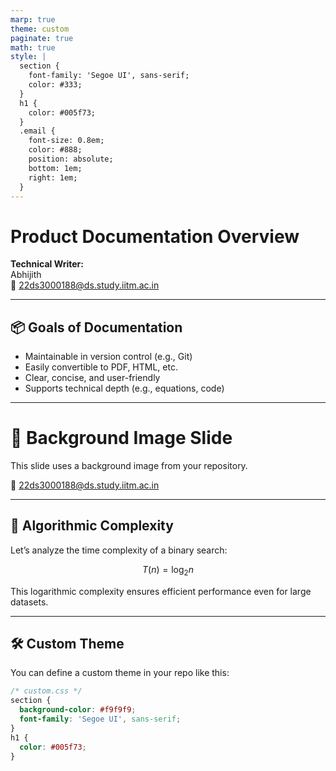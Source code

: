 ```yaml
---
marp: true
theme: custom
paginate: true
math: true
style: |
  section {
    font-family: 'Segoe UI', sans-serif;
    color: #333;
  }
  h1 {
    color: #005f73;
  }
  .email {
    font-size: 0.8em;
    color: #888;
    position: absolute;
    bottom: 1em;
    right: 1em;
  }
---
```


<!-- _class: lead -->

# Product Documentation Overview

**Technical Writer:**  
Abhijith  
<span class="email">📧 22ds3000188@ds.study.iitm.ac.in</span>

---

## 📦 Goals of Documentation

- Maintainable in version control (e.g., Git)
- Easily convertible to PDF, HTML, etc.
- Clear, concise, and user-friendly
- Supports technical depth (e.g., equations, code)

---

<!-- _backgroundImage: "https://raw.githubusercontent.com/VS-Abhijith/product-docs-marp/main/assets/image.png" -->
<!-- _backgroundSize: cover -->

# 🌄 Background Image Slide

This slide uses a background image from your repository.

<span class="email">📧 22ds3000188@ds.study.iitm.ac.in</span>

---

## 🧮 Algorithmic Complexity

Let’s analyze the time complexity of a binary search:

$$
T(n) = \log_2 n
$$

This logarithmic complexity ensures efficient performance even for large datasets.

---

## 🛠️ Custom Theme

You can define a custom theme in your repo like this:

```css
/* custom.css */
section {
  background-color: #f9f9f9;
  font-family: 'Segoe UI', sans-serif;
}
h1 {
  color: #005f73;
}
